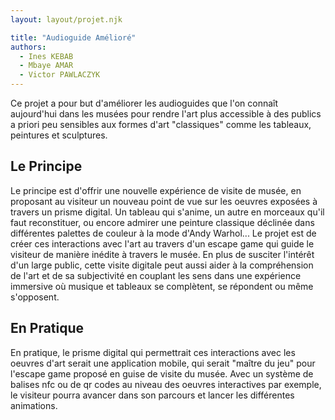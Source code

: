 ```yaml
---
layout: layout/projet.njk

title: "Audioguide Amélioré"
authors:
  - Ines KEBAB
  - Mbaye AMAR
  - Victor PAWLACZYK
---
```


Ce projet a pour but d'améliorer les audioguides que l'on connaît aujourd'hui dans les musées pour rendre l'art plus accessible à des publics a priori peu sensibles aux formes d'art "classiques" comme les tableaux, peintures et sculptures.

## Le Principe

Le principe est d'offrir une nouvelle expérience de visite de musée, en proposant au visiteur un nouveau point de vue sur les oeuvres exposées à travers un prisme digital. Un tableau qui s'anime, un autre en morceaux qu'il faut reconstituer, ou encore admirer une peinture classique déclinée dans différentes palettes de couleur à la mode d'Andy Warhol... Le projet est de créer ces interactions avec l'art au travers d'un escape game qui guide le visiteur de manière inédite à travers le musée. En plus de susciter l'intérêt d'un large public, cette visite digitale peut aussi aider à la compréhension de l'art et de sa subjectivité en couplant les sens dans une expérience immersive où musique et tableaux se complètent, se répondent ou même s'opposent.

## En Pratique

En pratique, le prisme digital qui permettrait ces interactions avec les oeuvres d'art serait une application mobile, qui serait "maître du jeu" pour l'escape game proposé en guise de visite du musée. Avec un système de balises nfc ou de qr codes au niveau des oeuvres interactives par exemple, le visiteur pourra avancer dans son parcours et lancer les différentes animations.
